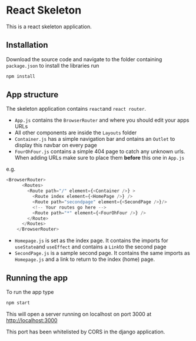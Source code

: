 
# React Skeleton

This is a react skeleton application.

## Installation
Download the source code and navigate to the folder containing `package.json` to install the libraries run 
```sh 
npm install
```

## App structure
The skeleton application contains `react`and `react router`.

- `App.js` contains the `BrowserRouter` and where you should edit your apps URLs
- All other components are inside the `Layouts` folder
- `Container.js` has a simple navigation bar and ontains an `Outlet` to display this navbar on every page
- `FourOhFour.js` contains a simple 404 page to catch any unknown urls. When adding URLs make sure to place them **before** this one in `App.js` 

e.g.
```js 
<BrowserRouter>
      <Routes>
        <Route path="/" element={<Container />} >
          <Route index element={<HomePage />} />
          <Route path="secondpage" element={<SecondPage />}/>
          <!-- Your routes go here -->
          <Route path="*" element={<FourOhFour />} />
        </Route>
      </Routes>
    </BrowserRouter>
```
- `Homepage.js` is set as the index page. It contains the imports for `useState`and `useEffect` and contains a `Link`to the second page
- `SecondPage.js` is a sample second page. It contains the same imports as `Homepage.js` and a link to return to the index (home) page.

## Running the app

To run the app type 

```sh
npm start
```

This will open a server running on localhost on port 3000 at [http://localhost:3000](http://localhost:3000)

This port has been whitelisted by CORS in the django application.
